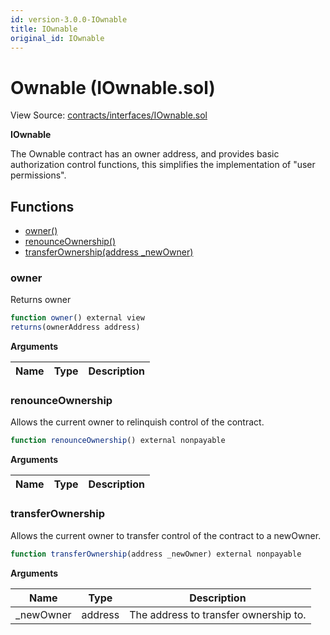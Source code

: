 ```yaml
---
id: version-3.0.0-IOwnable
title: IOwnable
original_id: IOwnable
---
```


# Ownable (IOwnable.sol)

View Source: [contracts/interfaces/IOwnable.sol](../../contracts/interfaces/IOwnable.sol)

**IOwnable**

The Ownable contract has an owner address, and provides basic authorization control
functions, this simplifies the implementation of "user permissions".

## Functions

- [owner()](#owner)
- [renounceOwnership()](#renounceownership)
- [transferOwnership(address _newOwner)](#transferownership)

### owner

Returns owner

```js
function owner() external view
returns(ownerAddress address)
```

**Arguments**

| Name        | Type           | Description  |
| ------------- |------------- | -----|

### renounceOwnership

Allows the current owner to relinquish control of the contract.

```js
function renounceOwnership() external nonpayable
```

**Arguments**

| Name        | Type           | Description  |
| ------------- |------------- | -----|

### transferOwnership

Allows the current owner to transfer control of the contract to a newOwner.

```js
function transferOwnership(address _newOwner) external nonpayable
```

**Arguments**

| Name        | Type           | Description  |
| ------------- |------------- | -----|
| _newOwner | address | The address to transfer ownership to. | 

